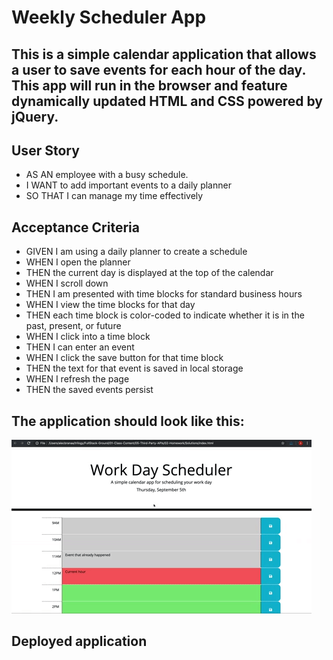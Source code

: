 # Weekly Scheduler App

## This is a simple calendar application that allows a user to save events for each hour of the day. This app will run in the browser and feature dynamically updated HTML and CSS powered by jQuery.

## **User Story**
- AS AN employee with a busy schedule.
- I WANT to add important events to a daily planner
- SO THAT I can manage my time effectively

## **Acceptance Criteria**
- GIVEN I am using a daily planner to create a schedule
- WHEN I open the planner
- THEN the current day is displayed at the top of the calendar
- WHEN I scroll down
- THEN I am presented with time blocks for standard business hours
- WHEN I view the time blocks for that day
- THEN each time block is color-coded to indicate whether it is in the past, present, or future
- WHEN I click into a time block
- THEN I can enter an event
- WHEN I click the save button for that time block
- THEN the text for that event is saved in local storage
- WHEN I refresh the page
- THEN the saved events persist

## The application should look like this:
![Alt text](/Challenge-5/Assets/05-third-party-apis-homework-demo.gif)

## Deployed application
